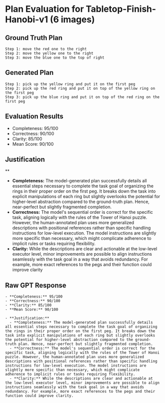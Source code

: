 # Plan Evaluation for Tabletop-Finish-Hanobi-v1 (6 images)

## Ground Truth Plan
```
Step 1: move the red one to the right
Step 2: move the yellow one to the right
Step 3: move the blue one to the top of right
```

## Generated Plan
```
Step 1: pick up the yellow ring and put it on the first peg
Step 2: pick up the red ring and put it on top of the yellow ring on the first peg
Step 3: pick up the blue ring and put it on top of the red ring on the first peg
```

## Evaluation Results
- Completeness: 95/100
- Correctness: 90/100
- Clarity: 85/100
- Mean Score: 90/100

## Justification
**  
  - **Completeness:** The model-generated plan successfully details all essential steps necessary to complete the task goal of organizing the rings in their proper order on the first peg. It breaks down the task into explicit manipulations of each ring but slightly overlooks the potential for higher-level abstraction compared to the ground-truth plan. Hence, near-perfect but slightly fragmented completion.  
  - **Correctness:** The model's sequential order is correct for the specific task, aligning logically with the rules of the Tower of Hanoi puzzle. However, the human-annotated plan uses more generalized descriptions with positional references rather than specific handling instructions for low-level execution. The model instructions are slightly more specific than necessary, which might complicate adherence to implicit rules or tasks requiring flexibility.  
  - **Clarity:** While the descriptions are clear and actionable at the low-level executor level, minor improvements are possible to align instructions seamlessly with the task goal in a way that avoids redundancy. For example, more exact references to the pegs and their function could improve clarity

## Raw GPT Response
```
- **Completeness:** 95/100  
- **Correctness:** 90/100  
- **Clarity:** 85/100  
- **Mean Score:** 90/100  

- **Justification:**  
  - **Completeness:** The model-generated plan successfully details all essential steps necessary to complete the task goal of organizing the rings in their proper order on the first peg. It breaks down the task into explicit manipulations of each ring but slightly overlooks the potential for higher-level abstraction compared to the ground-truth plan. Hence, near-perfect but slightly fragmented completion.  
  - **Correctness:** The model's sequential order is correct for the specific task, aligning logically with the rules of the Tower of Hanoi puzzle. However, the human-annotated plan uses more generalized descriptions with positional references rather than specific handling instructions for low-level execution. The model instructions are slightly more specific than necessary, which might complicate adherence to implicit rules or tasks requiring flexibility.  
  - **Clarity:** While the descriptions are clear and actionable at the low-level executor level, minor improvements are possible to align instructions seamlessly with the task goal in a way that avoids redundancy. For example, more exact references to the pegs and their function could improve clarity.
```
